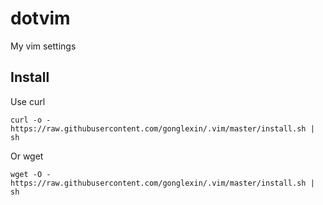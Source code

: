 # dotvim

My vim settings

## Install

Use curl
```
curl -o - https://raw.githubusercontent.com/gonglexin/.vim/master/install.sh | sh
```
Or wget
```
wget -O - https://raw.githubusercontent.com/gonglexin/.vim/master/install.sh | sh
```
